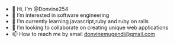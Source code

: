 - 👋 Hi, I’m @Donvine254
- 👀 I’m interested in software engineering
- 🌱 I’m currently learning javascript,ruby and ruby on rails
- 💞️ I’m looking to collaborate on creating unique web applications
- 📫 How to reach me by email donvinemugendi@gmail.com

<!---
Donvine254/Donvine254 is a ✨ special ✨ repository because its `README.md` (this file) appears on your GitHub profile.
You can click the Preview link to take a look at your changes.
--->
